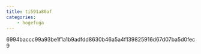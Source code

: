 ```yaml
---
title: ti591a80af
categories:
    - hogefuga
---
```

6994baccc99a93be1f1a1b9adfdd8630b46a5a4f139825916d67d07ba5d0fec9